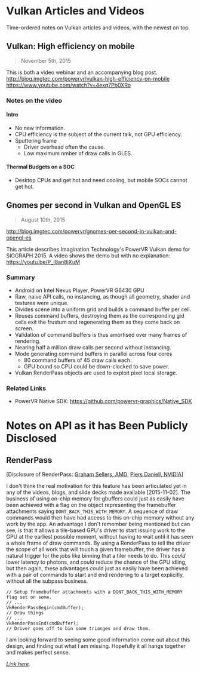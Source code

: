 
# Vulkan Articles and Videos

Time-ordered notes on Vulkan articles and videos, with the newest on top.

## Vulkan: High efficiency on mobile
> November 5th, 2015

This is both a video webinar and an accompanying blog post. 
http://blog.imgtec.com/powervr/vulkan-high-efficiency-on-mobile
https://www.youtube.com/watch?v=4exq7Pb0XRo

### Notes on the video
#### Intro
* No new information.
* CPU efficiency is the subject of the current talk, not GPU efficiency.
* Sputtering frame
  * Driver overhead often the cause. 
  * Low maximum nmber of draw calls in GLES.

#### Thermal Budgets on a SOC
* Desktop CPUs and get hot and need cooling, but mobile SOCs cannot get hot.

## Gnomes per second in Vulkan and OpenGL ES
> August 10th, 2015

http://blog.imgtec.com/powervr/gnomes-per-second-in-vulkan-and-opengl-es

This article describes Imagination Technology's PowerVR Vulkan demo
for SIGGRAPH 2015.
A video shows the demo but with no explanation: https://youtu.be/P_I8an8jXuM

### Summary
* Android on Intel Nexus Player, PowerVR G6430 GPU
* Raw, naive API calls, no instancing, as though all geometry, shader and textures were unique.
* Divides scene into a uniform grid and builds a command buffer per cell.
* Reuses command buffers, destroying them as the corresponding gid cells exit the frustum and regenerating them as they come back on screen.
* Validation of command buffers is thus amortised over many frames of rendering.
* Nearing half a million draw calls per second without instancing.
* Mode generating command buffers in parallel across four cores
  * 80 command buffers of 45 draw calls each.
  * GPU bound so CPU could be down-clocked to save power.
* Vulkan RenderPass objects are used to exploit pixel local storage.

### Related Links
* PowerVR Native SDK: https://github.com/powervr-graphics/Native_SDK

# Notes on API as it has Been Publicly Disclosed

## RenderPass
[Disclosure of RenderPass: [Graham Sellers, AMD](https://onedrive.live.com/redir?resid=2053FCB7E3D99729!124&authkey=!AN2LmaEK6rJB4yQ&ithint=file%2cpptx); [Piers Daniell, NVIDIA](https://www.youtube.com/watch?v=NqensKmmRfE&t=29m15s)]

I don't think the real motivation for this feature has been articulated yet in any of the videos, blogs, and slide decks made available [2015-11-02].
The business of using on-chip memory for gbuffers could just as easily have been achieved with a flag on the object representing the framebuffer attachments saying `DONT_BACK_THIS_WITH_MEMORY`.
A sequence of draw commands would then have had access to this on-chip memory without any work by the app. 
An advantage I don't remember being mentioned but can see,
is that it allows a tile-based GPU's driver to start issuing work to the GPU at the earliest possible moment, without having to wait until it has seen a whole frame of draw commands.
By using a RenderPass to tell the driver the scope of all work that will touch a given framebuffer,
the driver has a natural trigger for the jobs like binning that a tiler needs to do.
This _could_ lower latency to photons, and _could_ reduce the chance of the GPU idling,
but then again, these advantages could just as easily have been achieved with a pair of commands
to start and end rendering to a target explicitly, without all the subpass business.

    // Setup framebuffer attachments with a DONT_BACK_THIS_WITH_MEMORY flag set on some.
    // ...
    VkRenderPassBegin(cmdBuffer);
    // Draw things
    // ...
    VkRenderPassEnd(cmdBuffer);
    // Driver goes off to bin some trianges and draw them.
 
I am looking forward to seeing some good information come out about this design,
and finding out what I am missing.
Hopefully it all hangs together and makes perfect sense.


_[Link here](http://ahcox.com/vulkan/vulkan-notes/)._
